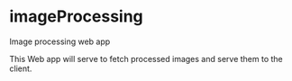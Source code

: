 # imageProcessing
Image processing web app

This Web app will serve to fetch processed images and serve them to the client.